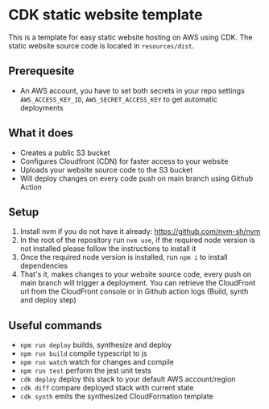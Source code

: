 # CDK static website template

This is a template for easy static website hosting on AWS using CDK. The static website source code is located in `resources/dist`.

## Prerequesite

- An AWS account, you have to set both secrets in your repo settings `AWS_ACCESS_KEY_ID`, `AWS_SECRET_ACCESS_KEY` to get automatic deployments

## What it does

- Creates a public S3 bucket
- Configures Cloudfront (CDN) for faster access to your website
- Uploads your website source code to the S3 bucket
- Will deploy changes on every code push on main branch using Github Action

## Setup

1. Install nvm if you do not have it already: <https://github.com/nvm-sh/nvm>
2. In the root of the repository run `nvm use`, if the required node version is not installed please follow the instructions to install it
3. Once the required node version is installed, run `npm i` to install dependencies
4. That's it, makes changes to your website source code, every push on main branch will trigger a deployment. You can retrieve the CloudFront url from the CloudFront console or in Github action logs (Build, synth and deploy step)

## Useful commands

 * `npm run deploy`  builds, synthesize and deploy
 * `npm run build`   compile typescript to js
 * `npm run watch`   watch for changes and compile
 * `npm run test`    perform the jest unit tests
 * `cdk deploy`      deploy this stack to your default AWS account/region
 * `cdk diff`        compare deployed stack with current state
 * `cdk synth`       emits the synthesized CloudFormation template
